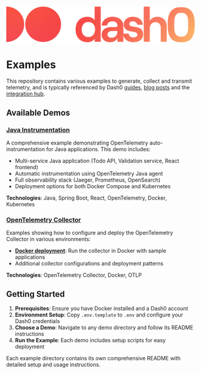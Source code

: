 ![This repository is courtesy of Dash0](./images/dash0-logo.png)

# Examples
This repository contains various examples to generate, collect and transmit telemetry, and is typically referenced
by Dash0 [guides](https://www.dash0.com/guides), [blog posts](https://www.dash0.com/blog) and the [integration hub](https://www.dash0.com/hub/integrations).

## Available Demos

### [Java Instrumentation](./java-instrumentation/)
A comprehensive example demonstrating OpenTelemetry auto-instrumentation for Java applications. This demo includes:
- Multi-service Java application (Todo API, Validation service, React frontend)
- Automatic instrumentation using OpenTelemetry Java agent
- Full observability stack (Jaeger, Prometheus, OpenSearch)
- Deployment options for both Docker Compose and Kubernetes

**Technologies**: Java, Spring Boot, React, OpenTelemetry, Docker, Kubernetes

### [OpenTelemetry Collector](./opentelemetry-collector/)
Examples showing how to configure and deploy the OpenTelemetry Collector in various environments:
- **[Docker deployment](./opentelemetry-collector/in-docker/)**: Run the collector in Docker with sample applications
- Additional collector configurations and deployment patterns

**Technologies**: OpenTelemetry Collector, Docker, OTLP

## Getting Started

1. **Prerequisites**: Ensure you have Docker installed and a Dash0 account
2. **Environment Setup**: Copy `.env.template` to `.env` and configure your Dash0 credentials
3. **Choose a Demo**: Navigate to any demo directory and follow its README instructions
4. **Run the Example**: Each demo includes setup scripts for easy deployment

Each example directory contains its own comprehensive README with detailed setup and usage instructions. 
